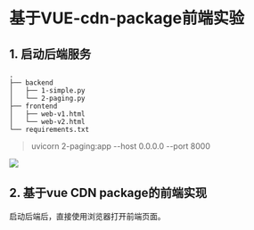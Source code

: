 # 基于VUE-cdn-package前端实验


## 1. 启动后端服务

```
.
├── backend
│   ├── 1-simple.py
│   └── 2-paging.py
├── frontend
│   ├── web-v1.html
│   └── web-v2.html
└── requirements.txt
```

> uvicorn 2-paging:app --host 0.0.0.0 --port 8000

![](./image3.png)

## 2. 基于vue CDN package的前端实现

启动后端后，直接使用浏览器打开前端页面。
